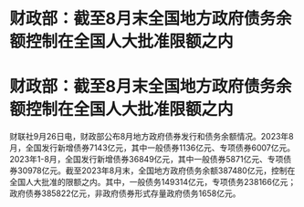 # 财政部：截至8月末全国地方政府债务余额控制在全国人大批准限额之内

# 财政部：截至8月末全国地方政府债务余额控制在全国人大批准限额之内

财联社9月26日电，财政部公布8月地方政府债券发行和债务余额情况。2023年8月，全国发行新增债券7143亿元，其中一般债券1136亿元、专项债券6007亿元。2023年1-8月，全国发行新增债券36849亿元，其中一般债券5871亿元、专项债券30978亿元。截至2023年8月末，全国地方政府债务余额387480亿元，控制在全国人大批准的限额之内。其中，一般债务149314亿元，专项债务238166亿元；政府债券385822亿元，非政府债券形式存量政府债务1658亿元。

